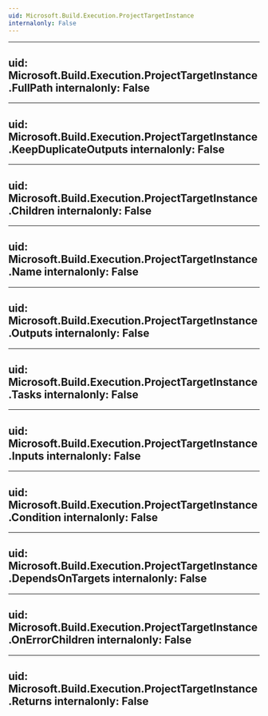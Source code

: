 ```yaml
---
uid: Microsoft.Build.Execution.ProjectTargetInstance
internalonly: False
---
```


---
uid: Microsoft.Build.Execution.ProjectTargetInstance.FullPath
internalonly: False
---

---
uid: Microsoft.Build.Execution.ProjectTargetInstance.KeepDuplicateOutputs
internalonly: False
---

---
uid: Microsoft.Build.Execution.ProjectTargetInstance.Children
internalonly: False
---

---
uid: Microsoft.Build.Execution.ProjectTargetInstance.Name
internalonly: False
---

---
uid: Microsoft.Build.Execution.ProjectTargetInstance.Outputs
internalonly: False
---

---
uid: Microsoft.Build.Execution.ProjectTargetInstance.Tasks
internalonly: False
---

---
uid: Microsoft.Build.Execution.ProjectTargetInstance.Inputs
internalonly: False
---

---
uid: Microsoft.Build.Execution.ProjectTargetInstance.Condition
internalonly: False
---

---
uid: Microsoft.Build.Execution.ProjectTargetInstance.DependsOnTargets
internalonly: False
---

---
uid: Microsoft.Build.Execution.ProjectTargetInstance.OnErrorChildren
internalonly: False
---

---
uid: Microsoft.Build.Execution.ProjectTargetInstance.Returns
internalonly: False
---
